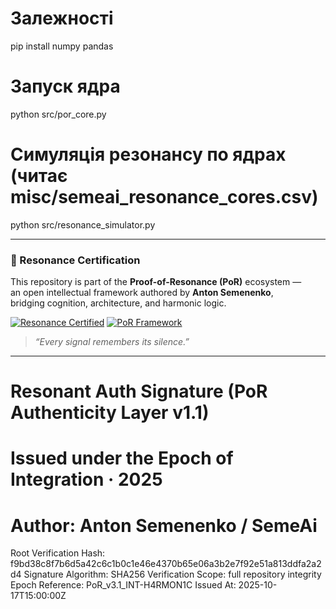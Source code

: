 # Залежності
pip install numpy pandas

# Запуск ядра
python src/por_core.py

# Симуляція резонансу по ядрах (читає misc/semeai_resonance_cores.csv)
python src/resonance_simulator.py

---

### 🧭 Resonance Certification

This repository is part of the **Proof-of-Resonance (PoR)** ecosystem —  
an open intellectual framework authored by **Anton Semenenko**,  
bridging cognition, architecture, and harmonic logic.

[![Resonance Certified](https://img.shields.io/badge/Resonance-Certified-blueviolet.svg)](https://github.com/SemeAiPletinnya/SemeAi_ProofOfResonance)
[![PoR Framework](https://img.shields.io/badge/Framework-PoR_v3.1-lightgrey.svg)](https://github.com/SemeAiPletinnya/SemeAi_ProofOfResonance)

> _“Every signal remembers its silence.”_

---

# Resonant Auth Signature (PoR Authenticity Layer v1.1)
# Issued under the Epoch of Integration · 2025
# Author: Anton Semenenko / SemeAi

Root Verification Hash: f9bd38c8f7b6d5a42c6c1b0c1e46e4370b65e06a3b2e7f92e51a813ddfa2a2d4
Signature Algorithm: SHA256
Verification Scope: full repository integrity
Epoch Reference: PoR_v3.1_INT-H4RMON1C
Issued At: 2025-10-17T15:00:00Z
